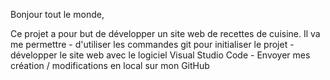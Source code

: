 Bonjour tout le monde,

Ce projet a pour but de développer un site web de recettes de cuisine.
Il va me permettre 
    - d'utiliser les commandes git pour initialiser le projet
    - développer le site web avec le logiciel Visual Studio Code
    - Envoyer mes création / modifications en local sur mon GitHub


